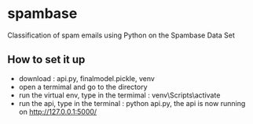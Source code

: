 # spambase
Classification of spam emails using Python on the Spambase Data Set

## How to set it up
* download : api.py, finalmodel.pickle, venv
* open a termimal and go to the directory 
* run the virtual env, type in the termimal : venv\Scripts\activate
* run the api, type in the terminal : python api.py, the api is now running on http://127.0.0.1:5000/
